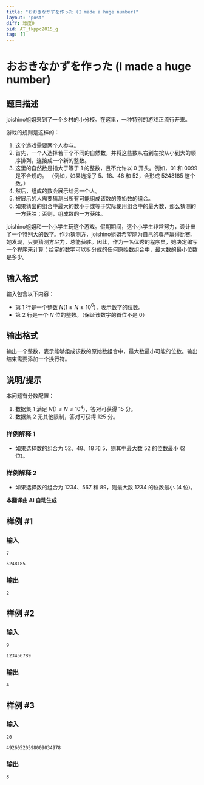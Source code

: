 ```yaml
---
title: "おおきなかずを作った (I made a huge number)"
layout: "post"
diff: 难度0
pid: AT_tkppc2015_g
tag: []
---
```


# おおきなかずを作った (I made a huge number)

## 题目描述

joishino姐姐来到了一个乡村的小分校。在这里，一种特别的游戏正流行开来。

游戏的规则是这样的：

1. 这个游戏需要两个人参与。
2. 首先，一个人选择若干个不同的自然数，并将这些数从右到左按从小到大的顺序排列，连接成一个新的整数。
3. 这里的自然数是指大于等于 1 的整数，且不允许以 0 开头。例如，$01$ 和 $0099$ 是不合规的。
   （例如，如果选择了 $5$、$18$、$48$ 和 $52$，会形成 $5248185$ 这个数。）
4. 然后，组成的数会展示给另一个人。
5. 被展示的人需要猜测出所有可能组成该数的原始数的组合。
6. 如果猜出的组合中最大的数小于或等于实际使用组合中的最大数，那么猜测的一方获胜；否则，组成数的一方获胜。

joishino姐姐和一个小学生玩这个游戏。假期期间，这个小学生非常努力，设计出了一个特别大的数字。作为猜测方，joishino姐姐希望能为自己的尊严赢得比赛。她发现，只要猜测方尽力，总能获胜。因此，作为一名优秀的程序员，她决定编写一个程序来计算：给定的数字可以拆分成的任何原始数组合中，最大数的最小位数是多少。

## 输入格式

输入包含以下内容：

- 第 1 行是一个整数 $N(1 \le N \le 10^6)$，表示数字的位数。
- 第 2 行是一个 $N$ 位的整数。（保证该数字的首位不是 0）

## 输出格式

输出一个整数，表示能够组成该数的原始数组合中，最大数最小可能的位数。输出结束需要添加一个换行符。

## 说明/提示

本问题有分数配置：

1. 数据集 $1$ 满足 $N(1 \le N \le 10^4)$，答对可获得 15 分。
2. 数据集 $2$ 无其他限制，答对可获得 125 分。

### 样例解释 1

- 如果选择数的组合为 $52$、$48$、$18$ 和 $5$，则其中最大数 $52$ 的位数最小 (2 位)。

### 样例解释 2

- 如果选择数的组合为 $1234$、$567$ 和 $89$，则最大数 $1234$ 的位数最小 (4 位)。

 **本翻译由 AI 自动生成**

## 样例 #1

### 输入

```
7
5248185
```

### 输出

```
2
```

## 样例 #2

### 输入

```
9
123456789
```

### 输出

```
4
```

## 样例 #3

### 输入

```
20
49260520598009034978
```

### 输出

```
8
```

